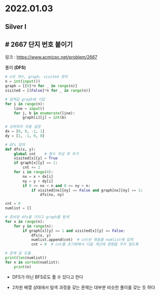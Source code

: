 # 2022.01.03

## Silver I

## # 2667 단지 번호 붙이기

링크 : https://www.acmicpc.net/problem/2667



풀이 **(DFS)**

```python
# n의 개수, graph, visited 정의
n = int(input())
graph = [[0]*n for _ in range(n)]
visited = [[False]*n for _ in range(n)]

# 입력값 graph에 기입
for i in range(n):
    line = input()
    for j, b in enumerate(line):
        graph[i][j] = int(b)
        
# 상하좌우 이동 설정 
dx = [0, 0, -1, 1]
dy = [1, -1, 0, 0]

# dfs 정의
def dfs(x, y):
    global cnt    # 함수 작성 후 추가 
    visited[x][y] = True
    if graph[x][y] == 1:
        cnt += 1
    for i in range(4):
        nx = x + dx[i]
        ny = y + dy[i]
        if 0 <= nx < n and 0 <= ny < n:
            if visited[nx][ny] == False and graph[nx][ny] == 1:
                dfs(nx, ny)

cnt = 0
numlist = []

# 준비된 dfs를 가지고 graph를 탐색
for x in range(n):
    for y in range(n):
        if graph[x][y] == 1 and visited[x][y] == False:
            dfs(x, y)
            numlist.append(cnt)  # cnt된 묶음을 numlist에 입력 
            cnt = 0  # cnt를 초기화해서 다음 계산에 영향을 주지 않도록

# 문제 답 도출
print(len(numlist))
for n in sorted(numlist):
    print(n)
```



* DFS가 아닌 BFS로도 풀 수 있다고 한다

* 2차원 배열 상태에서 탐색 과정을 갖는 문제는 대부분 비슷한 풀이를 갖는 듯 하다

  